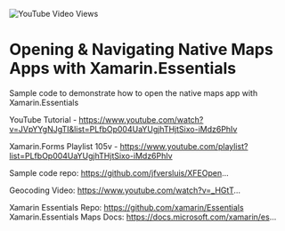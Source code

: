 ![YouTube Video Views](https://img.shields.io/youtube/views/JVpYYgNJgTI?style=social)

# Opening & Navigating Native Maps Apps with Xamarin.Essentials
Sample code to demonstrate how to open the native maps app with Xamarin.Essentials

YouTube Tutorial - https://www.youtube.com/watch?v=JVpYYgNJgTI&list=PLfbOp004UaYUgjhTHjtSixo-iMdz6PhIv 

Xamarin.Forms Playlist 105v - https://www.youtube.com/playlist?list=PLfbOp004UaYUgjhTHjtSixo-iMdz6PhIv

Sample code repo: https://github.com/jfversluis/XFEOpen...

Geocoding Video: https://www.youtube.com/watch?v=_HGtT...

Xamarin Essentials Repo: https://github.com/xamarin/Essentials
Xamarin.Essentials Maps Docs: https://docs.microsoft.com/xamarin/es...
